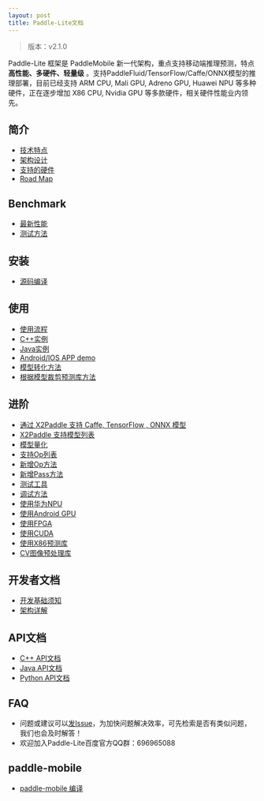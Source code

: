 ```yaml
---
layout: post
title: Paddle-Lite文档
---
```


> 版本：v2.1.0

Paddle-Lite 框架是 PaddleMobile 新一代架构，重点支持移动端推理预测，特点**高性能、多硬件、轻量级** 。支持PaddleFluid/TensorFlow/Caffe/ONNX模型的推理部署，目前已经支持 ARM CPU, Mali GPU, Adreno GPU, Huawei NPU 等多种硬件，正在逐步增加 X86 CPU, Nvidia GPU 等多款硬件，相关硬件性能业内领先。

## 简介

- [技术特点]({{site.baseurl}}/v2.1.0/tech_highlights)
- [架构设计]({{site.baseurl}}/v2.1.0/architecture)
- [支持的硬件]({{site.baseurl}}/v2.1.0/support_hardware)
- [Road Map]({{site.baseurl}}/v2.1.0/roadmap)

## Benchmark

- [最新性能]({{site.baseurl}}/v2.1.0/benchmark)
- [测试方法]({{site.baseurl}}/v2.1.0/benchmark_tools)

## 安装

- [源码编译]({{site.baseurl}}/v2.1.0/source_compile)

## 使用

- [使用流程]({{site.baseurl}}/v2.1.0/tutorial)
- [C++实例]({{site.baseurl}}/v2.1.0/cpp_demo)
- [Java实例]({{site.baseurl}}/v2.1.0/java_demo)
- [Android/IOS APP demo](https://github.com/PaddlePaddle/Paddle-Lite-Demo)
- [模型转化方法]({{site.baseurl}}/v2.1.0/model_optimize_tool)
- [根据模型裁剪预测库方法]({{site.baseurl}}/v2.1.0/library_tailoring)

## 进阶

- [通过 X2Paddle 支持 Caffe, TensorFlow , ONNX 模型]({{site.baseurl}}/v2.1.0/x2paddle)
- [X2Paddle 支持模型列表]({{site.baseurl}}/v2.1.0/x2paddle_models_doc)
- [模型量化]({{site.baseurl}}/v2.1.0/model_quantization)
- [支持Op列表]({{site.baseurl}}/v2.1.0/support_operation_list)
- [新增Op方法]({{site.baseurl}}/v2.1.0/add_new_operation)
- [新增Pass方法]({{site.baseurl}}/v2.1.0/add_new_pass)
- [测试工具]({{site.baseurl}}/v2.1.0/test_tools)
- [调试方法]({{site.baseurl}}/v2.1.0/debug_tools)
- [使用华为NPU]({{site.baseurl}}/v2.1.0/npu)
- [使用Android GPU]({{site.baseurl}}/v2.1.0/opencl)
- [使用FPGA]({{site.baseurl}}/v2.1.0/fpga)
- [使用CUDA]({{site.baseurl}}/v2.1.0/cuda)
- [使用X86预测库]({{site.baseurl}}/v2.1.0/x86)
- [CV图像预处理库]({{site.baseurl}}/v2.1.0/cv)

## 开发者文档

- [开发基础须知]({{site.baseurl}}/v2.1.0/for-developer)
- [架构详解]({{site.baseurl}}/v2.1.0/architecture-intro)

## API文档

- [C++ API文档]({{site.baseurl}}/v2.1.0/cxx_api_doc)
- [Java API文档]({{site.baseurl}}/v2.1.0/java_api_doc)
- [Python API文档]({{site.baseurl}}/v2.1.0/python_api_doc)

## FAQ

- 问题或建议可以[发Issue](https://github.com/PaddlePaddle/Paddle-Lite/issues)，为加快问题解决效率，可先检索是否有类似问题，我们也会及时解答！
- 欢迎加入Paddle-Lite百度官方QQ群：696965088

## paddle-mobile

- [paddle-mobile 编译]({{site.baseurl}}/v2.1.0/mobile)

